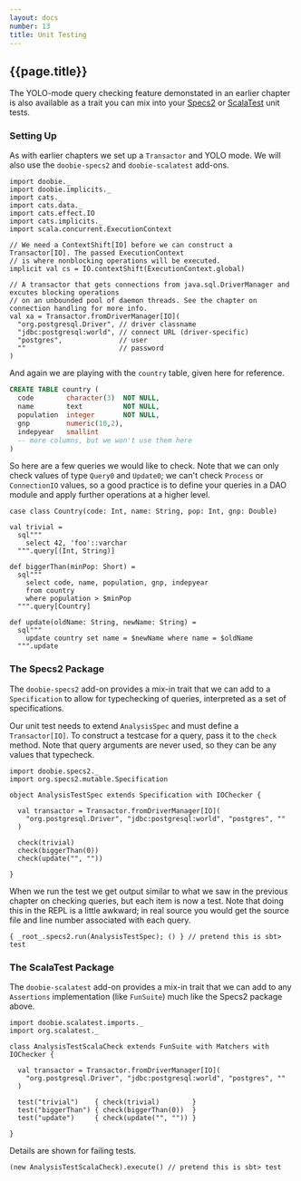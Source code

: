```yaml
---
layout: docs
number: 13
title: Unit Testing
---
```


## {{page.title}}

The YOLO-mode query checking feature demonstated in an earlier chapter is also available as a trait you can mix into your [Specs2](http://etorreborre.github.io/specs2/) or [ScalaTest](http://www.scalatest.org/) unit tests.

### Setting Up

As with earlier chapters we set up a `Transactor` and YOLO mode. We will also use the `doobie-specs2` and `doobie-scalatest` add-ons.

```tut:silent
import doobie._
import doobie.implicits._
import cats._
import cats.data._
import cats.effect.IO
import cats.implicits._
import scala.concurrent.ExecutionContext

// We need a ContextShift[IO] before we can construct a Transactor[IO]. The passed ExecutionContext
// is where nonblocking operations will be executed.
implicit val cs = IO.contextShift(ExecutionContext.global)

// A transactor that gets connections from java.sql.DriverManager and excutes blocking operations
// on an unbounded pool of daemon threads. See the chapter on connection handling for more info.
val xa = Transactor.fromDriverManager[IO](
  "org.postgresql.Driver", // driver classname
  "jdbc:postgresql:world", // connect URL (driver-specific)
  "postgres",              // user
  ""                       // password
)
```

And again we are playing with the `country` table, given here for reference.

```sql
CREATE TABLE country (
  code        character(3)  NOT NULL,
  name        text          NOT NULL,
  population  integer       NOT NULL,
  gnp         numeric(10,2),
  indepyear   smallint
  -- more columns, but we won't use them here
)
```

So here are a few queries we would like to check. Note that we can only check values of type `Query0` and `Update0`; we can't check `Process` or `ConnectionIO` values, so a good practice is to define your queries in a DAO module and apply further operations at a higher level.

```tut:silent
case class Country(code: Int, name: String, pop: Int, gnp: Double)

val trivial =
  sql"""
    select 42, 'foo'::varchar
  """.query[(Int, String)]

def biggerThan(minPop: Short) =
  sql"""
    select code, name, population, gnp, indepyear
    from country
    where population > $minPop
  """.query[Country]

def update(oldName: String, newName: String) =
  sql"""
    update country set name = $newName where name = $oldName
  """.update
```

### The Specs2 Package

The `doobie-specs2` add-on provides a mix-in trait that we can add to a `Specification` to allow for typechecking of queries, interpreted as a set of specifications.

Our unit test needs to extend `AnalysisSpec` and must define a `Transactor[IO]`. To construct a testcase for a query, pass it to the `check` method. Note that query arguments are never used, so they can be any values that typecheck.

```tut:silent
import doobie.specs2._
import org.specs2.mutable.Specification

object AnalysisTestSpec extends Specification with IOChecker {

  val transactor = Transactor.fromDriverManager[IO](
    "org.postgresql.Driver", "jdbc:postgresql:world", "postgres", ""
  )

  check(trivial)
  check(biggerThan(0))
  check(update("", ""))

}
```

When we run the test we get output similar to what we saw in the previous chapter on checking queries, but each item is now a test. Note that doing this in the REPL is a little awkward; in real source you would get the source file and line number associated with each query.

```tut:plain
{ _root_.specs2.run(AnalysisTestSpec); () } // pretend this is sbt> test
```

### The ScalaTest Package

The `doobie-scalatest` add-on provides a mix-in trait that we can add to any `Assertions` implementation (like `FunSuite`) much like the Specs2 package above.

```tut:silent
import doobie.scalatest.imports._
import org.scalatest._

class AnalysisTestScalaCheck extends FunSuite with Matchers with IOChecker {

  val transactor = Transactor.fromDriverManager[IO](
    "org.postgresql.Driver", "jdbc:postgresql:world", "postgres", ""
  )

  test("trivial")    { check(trivial)        }
  test("biggerThan") { check(biggerThan(0))  }
  test("update")     { check(update("", "")) }

}
```

Details are shown for failing tests.

```tut:plain
(new AnalysisTestScalaCheck).execute() // pretend this is sbt> test
```
